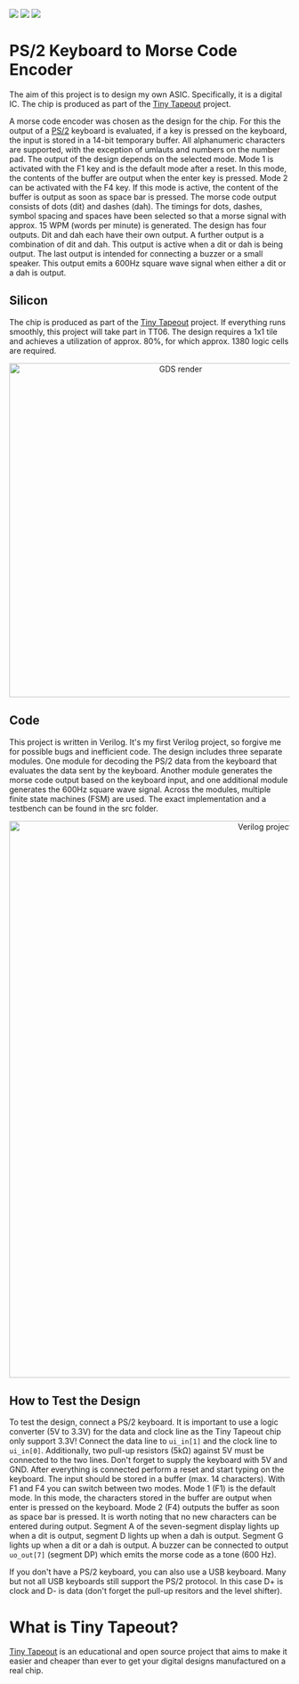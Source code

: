 ![](../../workflows/gds/badge.svg) ![](../../workflows/docs/badge.svg) ![](../../workflows/test/badge.svg)

# PS/2 Keyboard to Morse Code Encoder
The aim of this project is to design my own ASIC. Specifically, it is a digital IC. The chip is produced as part of the [Tiny Tapeout](https://tinytapeout.com) project.

A morse code encoder was chosen as the design for the chip. For this the output of a [PS/2](https://en.wikipedia.org/wiki/PS/2_port) keyboard is evaluated,
if a key is pressed on the keyboard, the input is stored in a 14-bit temporary buffer.
All alphanumeric characters are supported, with the exception of umlauts and numbers on the number pad.
The output of the design depends on the selected mode.
Mode 1 is activated with the F1 key and is the default mode after a reset.
In this mode, the contents of the buffer are output when the enter key is pressed.
Mode 2 can be activated with the F4 key. If this mode is active, the content of the buffer is output as soon as space bar is pressed.
The morse code output consists of dots (dit) and dashes (dah).
The timings for dots, dashes, symbol spacing and spaces have been selected so that a morse signal with approx. 15 WPM (words per minute) is generated.
The design has four outputs. Dit and dah each have their own output.
A further output is a combination of dit and dah. This output is active when a dit or dah is being output.
The last output is intended for connecting a buzzer or a small speaker. This output emits a 600Hz square wave signal when either a dit or a dah is output.

## Silicon
The chip is produced as part of the [Tiny Tapeout](https://tinytapeout.com) project. If everything runs smoothly, this project will take part in TT06.
The design requires a 1x1 tile and achieves a utilization of approx. 80%, for which approx. 1380 logic cells are required.
<p align="center">
  <img src="https://github.com/byte-me404/tt-ps2-morse-encoder/tree/main/picture/gds_render.png" width="600" title="GDS render">
</p>

## Code
This project is written in Verilog. It's my first Verilog project, so forgive me for possible bugs and inefficient code.
The design includes three separate modules.
One module for decoding the PS/2 data from the keyboard that evaluates the data sent by the keyboard.
Another module generates the morse code output based on the keyboard input, and one additional module generates the 600Hz square wave signal.
Across the modules, multiple finite state machines (FSM) are used.
The exact implementation and a testbench can be found in the src folder.
<p align="center">
  <img src="https://github.com/byte-me404/tt-ps2-morse-encoder/tree/main/picture/verilog_block.png" width="1000" title="Verilog project block diagram">
</p>


## How to Test the Design
To test the design, connect a PS/2 keyboard.
It is important to use a logic converter (5V to 3.3V) for the data and clock line as the Tiny Tapeout chip only support 3.3V!
Connect the data line to `ui_in[1]` and the clock line to `ui_in[0]`.
Additionally, two pull-up resistors (5kΩ) against 5V must be connected to the two lines.
Don't forget to supply the keyboard with 5V and GND. After everything is connected perform a reset and start typing on the keyboard.
The input should be stored in a buffer (max. 14 characters). With F1 and F4 you can switch between two modes.
Mode 1 (F1) is the default mode. In this mode, the characters stored in the buffer are output when enter is pressed on the keyboard.
Mode 2 (F4) outputs the buffer as soon as space bar is pressed.
It is worth noting that no new characters can be entered during output.
Segment A of the seven-segment display lights up when a dit is output, segment D lights up when a dah is output.
Segment G lights up when a dit or a dah is output. A buzzer can be connected to output `uo_out[7]` (segment DP) which emits the morse code as a tone (600 Hz).

If you don't have a PS/2 keyboard, you can also use a USB keyboard. Many but not all USB keyboards still support the PS/2 protocol.
In this case D+ is clock and D- is data (don't forget the pull-up resitors and the level shifter).


# What is Tiny Tapeout?
[Tiny Tapeout](https://tinytapeout.com) is an educational and open source project that aims to make it easier and cheaper than ever to get your digital designs manufactured on a real chip.

